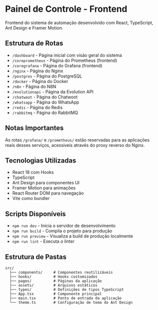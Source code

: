 # Painel de Controle - Frontend

Frontend do sistema de automação desenvolvido com React, TypeScript, Ant Design e Framer Motion.

## Estrutura de Rotas

- `/dashboard` - Página inicial com visão geral do sistema
- `/coreprometheus` - Página do Prometheus (frontend)
- `/coregrafana` - Página do Grafana (frontend)
- `/nginx` - Página do Nginx
- `/postgres` - Página do PostgreSQL
- `/docker` - Página do Docker
- `/n8n` - Página do N8N
- `/evolutionapi` - Página da Evolution API
- `/chatwoot` - Página do Chatwoot
- `/whatsapp` - Página do WhatsApp
- `/redis` - Página do Redis
- `/rabbitmq` - Página do RabbitMQ

## Notas Importantes

As rotas `/grafana/` e `/prometheus/` estão reservadas para as aplicações reais desses serviços, acessíveis através do proxy reverso do Nginx.

## Tecnologias Utilizadas

- React 18 com Hooks
- TypeScript
- Ant Design para componentes UI
- Framer Motion para animações
- React Router DOM para navegação
- Vite como bundler

## Scripts Disponíveis

- `npm run dev` - Inicia o servidor de desenvolvimento
- `npm run build` - Compila o projeto para produção
- `npm run preview` - Visualiza a build de produção localmente
- `npm run lint` - Executa o linter

## Estrutura de Pastas

```
src/
  ├── components/     # Componentes reutilizáveis
  ├── hooks/          # Hooks customizados
  ├── pages/          # Páginas da aplicação
  ├── assets/         # Arquivos estáticos
  ├── types/          # Definições de tipos TypeScript
  ├── App.tsx         # Componente principal
  ├── main.tsx        # Ponto de entrada da aplicação
  └── theme.ts        # Configuração de tema do Ant Design
```
